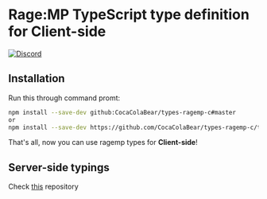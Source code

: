 # Rage:MP TypeScript type definition for Client-side
[![Discord](https://discordapp.com/api/guilds/183979885788659713/widget.png)](https://discord.gg/A5exBRX)

## Installation

Run this through command promt:

``` bash
npm install --save-dev github:CocaColaBear/types-ragemp-c#master
or 
npm install --save-dev https://github.com/CocaColaBear/types-ragemp-c/tarball/master
```

That's all, now you can use ragemp types for **Client-side**!

## Server-side typings

Check [this](https://github.com/CocaColaBear/types-ragemp-s) repository
